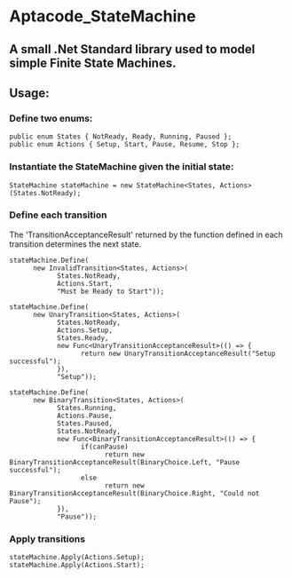 # Aptacode_StateMachine

## A small .Net Standard library used to model simple Finite State Machines.

## Usage: 


### Define two enums:
```
public enum States { NotReady, Ready, Running, Paused };
public enum Actions { Setup, Start, Pause, Resume, Stop };
```

### Instantiate the StateMachine given the initial state:
```
StateMachine stateMachine = new StateMachine<States, Actions>(States.NotReady);
```

### Define each transition
The 'TransitionAcceptanceResult' returned by the function defined in each transition determines the next state.

```
stateMachine.Define(
      new InvalidTransition<States, Actions>(
            States.NotReady, 
            Actions.Start, 
            "Must be Ready to Start"));

stateMachine.Define(
      new UnaryTransition<States, Actions>(
            States.NotReady, 
            Actions.Setup, 
            States.Ready,
            new Func<UnaryTransitionAcceptanceResult>(() => {
                  return new UnaryTransitionAcceptanceResult("Setup successful");
            }),
            "Setup"));

stateMachine.Define(
      new BinaryTransition<States, Actions>(
            States.Running, 
            Actions.Pause, 
            States.Paused, 
            States.NotReady, 
            new Func<BinaryTransitionAcceptanceResult>(() => {
                  if(canPause)
                        return new BinaryTransitionAcceptanceResult(BinaryChoice.Left, "Pause successful");
                  else
                        return new BinaryTransitionAcceptanceResult(BinaryChoice.Right, "Could not Pause");
            }),
            "Pause"));
```

### Apply transitions
```
stateMachine.Apply(Actions.Setup);
stateMachine.Apply(Actions.Start);
```
